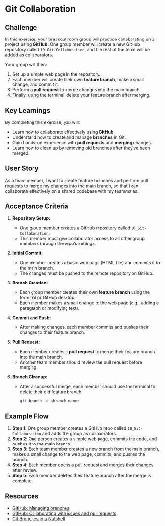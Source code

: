 # Git Collaboration

## Challenge

In this exercise, your breakout room group will practice collaborating on a project using **GitHub**. One group member will create a new GitHub repository called `10_Git-Collaboration`, and the rest of the team will be added as collaborators.

Your group will then:

1. Set up a simple web page in the repository.
2. Each member will create their own **feature branch**, make a small change, and commit it.
3. Perform a **pull request** to merge changes into the main branch.
4. Finally, using the terminal, delete your feature branch after merging.

## Key Learnings

By completing this exercise, you will:

- Learn how to collaborate effectively using **GitHub**.
- Understand how to create and manage **branches** in Git.
- Gain hands-on experience with **pull requests** and **merging** changes.
- Learn how to clean up by removing old branches after they’ve been merged.

## User Story

As a team member, I want to create feature branches and perform pull requests to merge my changes into the main branch, so that I can collaborate effectively on a shared codebase with my teammates.

## Acceptance Criteria

1. **Repository Setup:**
   - One group member creates a GitHub repository called `10_Git-Collaboration`.
   - This member must give collaborator access to all other group members through the repo’s settings.
2. **Initial Commit:**

   - One member creates a basic web page (HTML file) and commits it to the main branch.
   - The changes must be pushed to the remote repository on GitHub.

3. **Branch Creation:**
   - Each group member creates their own **feature branch** using the terminal or GitHub desktop.
   - Each member makes a small change to the web page (e.g., adding a paragraph or modifying text).
4. **Commit and Push:**

   - After making changes, each member commits and pushes their changes to their feature branch.

5. **Pull Request:**

   - Each member creates a **pull request** to merge their feature branch into the main branch.
   - Another team member should review the pull request before merging.

6. **Branch Cleanup:**
   - After a successful merge, each member should use the terminal to delete their old feature branch:
     ```bash
     git branch -d <branch-name>
     ```

## Example Flow

1. **Step 1**: One group member creates a GitHub repo called `10_Git-Collaboration` and adds the group as collaborators.
2. **Step 2**: One person creates a simple web page, commits the code, and pushes it to the main branch.
3. **Step 3**: Each team member creates a new branch from the main branch, makes a small change to the web page, commits, and pushes the branch.
4. **Step 4**: Each member opens a pull request and merges their changes after review.
5. **Step 5**: Each member deletes their feature branch after the merge is complete.

## Resources

- [GitHub: Managing branches](https://docs.github.com/en/github/collaborating-with-issues-and-pull-requests/about-branches)
- [GitHub: Collaborating with issues and pull requests](https://docs.github.com/en/github/collaborating-with-issues-and-pull-requests)
- [Git Branches in a Nutshell](https://git-scm.com/book/en/v2/Git-Branching-Branches-in-a-Nutshell)
